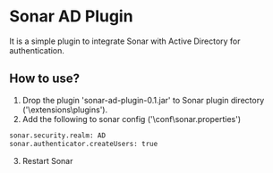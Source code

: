 Sonar AD Plugin
===============

It is a simple plugin to integrate Sonar with Active Directory for authentication.

How to use? 
----------- 
1. Drop the plugin 'sonar-ad-plugin-0.1.jar' to Sonar plugin directory ('<sonarqube home>\extensions\plugins').
2. Add the following to sonar config ('<sonarqube home>\conf\sonar.properties')
```bash
sonar.security.realm: AD
sonar.authenticator.createUsers: true  
```
3. Restart Sonar

